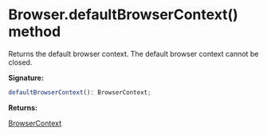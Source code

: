 # Browser.defaultBrowserContext() method

Returns the default browser context. The default browser context cannot be closed.

**Signature:**

```typescript
defaultBrowserContext(): BrowserContext;
```

**Returns:**

[BrowserContext](./puppeteer.browsercontext.md)
